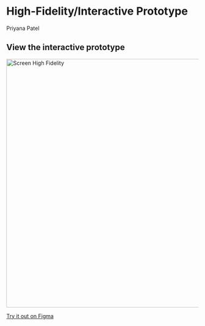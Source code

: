 # High-Fidelity/Interactive Prototype
Priyana Patel

## View the interactive prototype

<img width="650" alt="Screen High Fidelity" src="https://user-images.githubusercontent.com/59623155/84349734-cd747300-ab6c-11ea-919f-1b6141ba0bae.png">

[Try it out on Figma](https://www.figma.com/proto/Zmn7gokbNENYsEujJxpOh4/DH199?node-id=1%3A4&scaling=scale-down)

